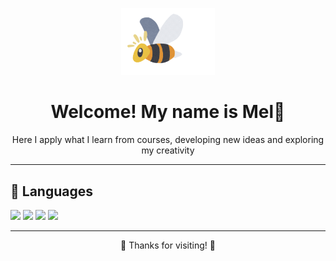 <p align="center">
  <img src="gifabelhapngcortado-ezgif.com-crop.gif?raw=true" width="150" alt="gif abelha" />
</p> 


<h1 align="center">Welcome! My name is Mel🍯</h1>

<p align= "center">Here I apply what I learn from courses, developing new ideas and exploring my creativity </p>

---

<h2>🐝 Languages </h2>

<img src="https://img.shields.io/badge/Python-DA70D6?style=plastic&logo=python&logoColor=white"/> <img src="https://img.shields.io/badge/HTML-FF69B4?style=plastic&logo=html5&logoColor=white"/> <img src="https://img.shields.io/badge/CSS-DA70D6?style=plastic&logo=css3&logoColor=white"/> <img src="https://img.shields.io/badge/C-FF69B4?style=plastic&logo=c&logoColor=white"/>

---

<p align="center">🍯 Thanks for visiting! 🍯</p>

